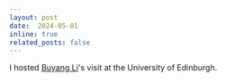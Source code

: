 ```yaml
---
layout: post
date:  2024-05-01
inline: true
related_posts: false
---
```


I hosted [Buyang Li](https://libuyang.com/)'s visit at the University of Edinburgh. 